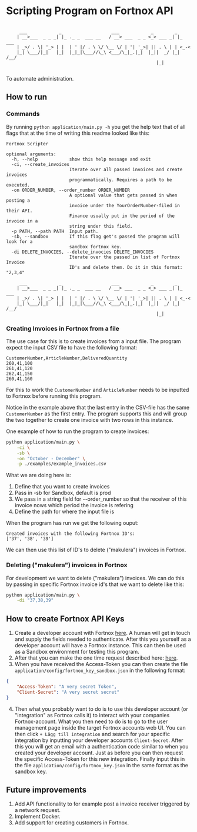 # Scripting Program on Fortnox API
```

	 ___            _                   ___            _        _      
	| __>___  _ _ _| |_ ._ _  ___ __   / __> ___  _ _ <_> ___ _| |_ ___
	| _>/ . \| '_> | |  | ' |/ . \ \/ \__ \/ | '| '_>| || . \ | | <_-<
	|_| \___/|_|   |_|  |_|_|\___//\_\ <___/\_|_.|_|  |_||  _/ |_| /__/
	                                                     |_|           


```
To automate administration.
## How to run
### Commands
By running `python application/main.py -h` you get the help text that of all flags that at the time of writing this readme looked like this:

```
Fortnox Scripter

optional arguments:
  -h, --help            show this help message and exit
  -ci, --create_invoices
                        Iterate over all passed invoices and create invoices
                        programmatically. Requires a path to be executed.
  -on ORDER_NUMBER, --order_number ORDER_NUMBER
                        A optional value that gets passed in when posting a
                        invoice under the YourOrderNumber-filed in their API.
                        Finance usually put in the period of the invoice in a
                        string under this field.
  -p PATH, --path PATH  Input path.
  -sb, --sandbox        If this flag get's passed the program will look for a
                        sandbox fortnox key.
  -di DELETE_INVOCIES, --delete_invocies DELETE_INVOCIES
                        Iterate over the passed in list of Fortnox Invoice
                        ID's and delete them. Do it in this format: "2,3,4"

	 ___            _                   ___            _        _      
	| __>___  _ _ _| |_ ._ _  ___ __   / __> ___  _ _ <_> ___ _| |_ ___
	| _>/ . \| '_> | |  | ' |/ . \ \/ \__ \/ | '| '_>| || . \ | | <_-<
	|_| \___/|_|   |_|  |_|_|\___//\_\ <___/\_|_.|_|  |_||  _/ |_| /__/
	                                                     |_|           

```

### Creating Invoices in Fortnox from a file
The use case for this is to create invoices from a input file. The program expect the input CSV file to have the following format:
```csv
CustomerNumber,ArticleNumber,DeliveredQuantity
260,41,100
261,41,120
262,41,150
260,41,160
```
For this to work the `CustomerNumber` and `ArticleNumber` needs to be inputted to Fortnox before running this program.

Notice in the example above that the last entry in the CSV-file has the same `CustomerNumber` as the first entry. The program supports this and will group the two together to create one invoice with two rows in this instance.

One example of how to run the program to create invoices:
```bash
python application/main.py \
	-ci \
	-sb \
	-on "October - December" \
	-p ./examples/example_invoices.csv
```
What we are doing here is:

1. Define that you want to create invoices
2. Pass in -sb for Sandbox, default is prod
3. We pass in a string field for --order_number so that the receiver of this invoice nows which period the invoice is refering
4. Define the path for where the input file is

When the program has run we get the following ouput:
```
Created invoices with the following Fortnox ID's:
['37', '38', '39']
```
We can then use this list of ID's to delete ("makulera") invoices in Fortnox.

### Deleting ("makulera") invoices in Fortnox
For development we want to delete ("makulera") invoices. We can do this by passing in specific Fortnox invoice id's that we want to delete like this:

```bash
python application/main.py \
	-di "37,38,39"
```
## How to create Fortnox API Keys

1. Create a developer account with Fortnox [here](https://developer.fortnox.se/). A human will get in touch and supply the fields needed to authenticate. After this you yourself as a developer account will have a Fortnox instance. This can then be used as a Sandbox environment for testing this program.
2. After that you can make the one time request described here: [here](https://developer.fortnox.se/getting-started/).
3. When you have received the Access-Token you can then create the file `application/config/fortnox_key_sandbox.json` in the following format:
```json
{
	"Access-Token": "A very secret Token",
	"Client-Secret": "A very secret secret"
}
```
4. Then what you probably want to do is to use this developer account (or "integration" as Fortnox calls it) to interact with your companies Fortnox-account. What you then need to do is to go to the user management page inside the target Fortnox accounts web UI. You can then click `+ Lägg till integration` and search for your specific integration by inputting your developer accounts `Client-Secret`. After this you will get an email with a authentication code similar to when you created your developer account. Just as before you can then request the specific Access-Token for this new integration. Finally input this in the file `application/config/fortnox_key.json` in the same format as the sandbox key.

## Future improvements

1. Add API functionality to for example post a invoice receiver triggered by a network request.
2. Implement Docker.
3. Add support for creating customers in Fortnox.
